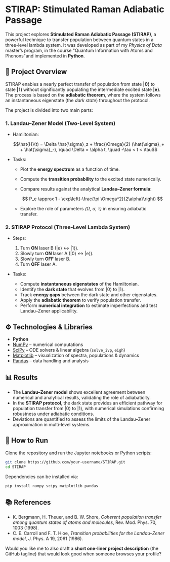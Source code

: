 # STIRAP: Stimulated Raman Adiabatic Passage

This project explores **Stimulated Raman Adiabatic Passage (STIRAP)**, a powerful technique to transfer population between quantum states in a three-level lambda system. It was developed as part of my *Physics of Data* master’s program, in the course "Quantum Information with Atoms and Phonons"and implemented in **Python**.

## 📌 Project Overview

STIRAP enables a nearly perfect transfer of population from state **|0⟩** to state **|1⟩** without significantly populating the intermediate excited state **|e⟩**. The process is based on the **adiabatic theorem**, where the system follows an instantaneous eigenstate (the *dark state*) throughout the protocol.

The project is divided into two main parts:

### 1. Landau–Zener Model (Two-Level System)

* Hamiltonian:

  $$\hat{H}(t) = \Delta \hat{\sigma}_z + \frac{\Omega}{2} (\hat{\sigma}_+ + \hat{\sigma}_-), \quad \Delta = \alpha t, \quad -\tau < t < \tau$$
  
* Tasks:

  * Plot the **energy spectrum** as a function of time.
  * Compute the **transition probability** to the excited state numerically.
  * Compare results against the analytical **Landau–Zener formula**:

    $$
    P_e \approx 1 - \exp\left(-\frac{\pi \Omega^2}{2\alpha}\right)
    $$
  * Explore the role of parameters *(Ω, α, τ)* in ensuring adiabatic transfer.

### 2. STIRAP Protocol (Three-Level Lambda System)

* Steps:

  1. Turn **ON** laser B (|e⟩ ↔ |1⟩).
  2. Slowly turn **ON** laser A (|0⟩ ↔ |e⟩).
  3. Slowly turn **OFF** laser B.
  4. Turn **OFF** laser A.

* Tasks:

  * Compute **instantaneous eigenstates** of the Hamiltonian.
  * Identify the **dark state** that evolves from |0⟩ to |1⟩.
  * Track **energy gaps** between the dark state and other eigenstates.
  * Apply the **adiabatic theorem** to verify population transfer.
  * Perform **numerical integration** to estimate imperfections and test Landau–Zener applicability.

## ⚙️ Technologies & Libraries

* **Python**
* [NumPy](https://numpy.org/) – numerical computations
* [SciPy](https://scipy.org/) – ODE solvers & linear algebra (`solve_ivp`, `eigh`)
* [Matplotlib](https://matplotlib.org/) – visualization of spectra, populations & dynamics
* [Pandas](https://pandas.pydata.org/) – data handling and analysis

## 📊 Results

* The **Landau–Zener model** shows excellent agreement between numerical and analytical results, validating the role of adiabaticity.
* In the **STIRAP protocol**, the dark state provides an efficient pathway for population transfer from |0⟩ to |1⟩, with numerical simulations confirming robustness under adiabatic conditions.
* Deviations are quantified to assess the limits of the Landau–Zener approximation in multi-level systems.

## 🚀 How to Run

Clone the repository and run the Jupyter notebooks or Python scripts:

```bash
git clone https://github.com/your-username/STIRAP.git
cd STIRAP
```

Dependencies can be installed via:

```bash
pip install numpy scipy matplotlib pandas
```

## 📚 References

* K. Bergmann, H. Theuer, and B. W. Shore, *Coherent population transfer among quantum states of atoms and molecules*, Rev. Mod. Phys. 70, 1003 (1998).
* C. E. Carroll and F. T. Hioe, *Transition probabilities for the Landau–Zener model*, J. Phys. A 19, 2061 (1986).

Would you like me to also draft a **short one-liner project description** (the GitHub tagline) that would look good when someone browses your profile?
